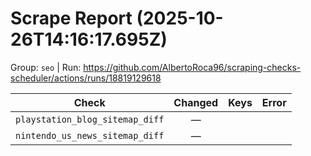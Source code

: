 # Scrape Report (2025-10-26T14:16:17.695Z)

Group: `seo`  |  Run: https://github.com/AlbertoRoca96/scraping-checks-scheduler/actions/runs/18819129618

| Check | Changed | Keys | Error |
|---|:---:|:--|:--|
| `playstation_blog_sitemap_diff` | — |  |  |
| `nintendo_us_news_sitemap_diff` | — |  |  |
